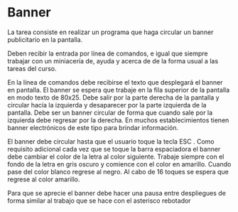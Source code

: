 # Banner
La tarea consiste en realizar un programa que haga circular un banner publicitario en la pantalla.

Deben recibir la entrada por línea de comandos, e igual que siempre trabajar con un miniacería de, ayuda y acerca de de la forma usual a las
tareas del curso.

En la línea de comandos debe recibirse el texto que desplegará el banner en pantalla. El banner se espera que trabaje en la fila superior de la
pantalla en modo texto de 80x25. Debe salir por la parte derecha de la pantalla y circular hacía la izquierda y desaparecer por la parte
izquierda de la pantalla. Debe ser un banner circular de forma que cuando sale por la izquierda debe regresar por la derecha. En muchos
establecimientos tienen banner electrónicos de este tipo para brindar información.

El banner debe circular hasta que el usuario toque la tecla ESC
.
Como requisito adicional cada vez que se toque la barra espaciadora el banner debe cambiar el color de la letra al color siguiente. Trabaje
siempre con el fondo de la letra en gris oscuro y comience con el color en amarillo. Cuando pase del color blanco regrese al negro. Al cabo
de 16 toques se espera que regrese al color amarillo.

Para que se aprecie el banner debe hacer una pausa entre despliegues de forma similar al trabajo que se hace con el asterisco rebotador
